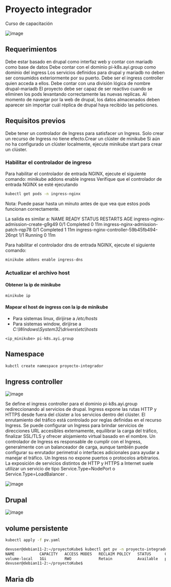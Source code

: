 # Proyecto integrador
Curso de capacitación

![image](https://github.com/DaCriPer/k8s-Ayi-Group/assets/49571488/8bc4fbbc-11eb-408e-b629-c395d1212083)

## Requerimientos

Debe estar basado en drupal como interfaz web y contar con mariadb como base de datos
Debe contar con el dominio pi-k8s.ayi.group como dominio del ingress
Los servicios definidos para drupal y mariadb no deben ser consumidos exteriormente por su puerto. Debe ser el ingress controller quien acceda a ellos.
Debe contar con una división lógica de nombre drupal-mariadb
El proyecto debe ser capaz de ser reactivo cuando se eliminen los pods levantando correctamente las nuevas replicas.
Al momento de navegar por la web de drupal, los datos almacenados deben aparecer sin importar cuál réplica de drupal haya recibido las peticiones.

## Requisitos previos
Debe tener un controlador de Ingress para satisfacer un Ingress. Solo crear un recurso de Ingress no tiene efecto.Crear un clúster de minikube
Si aún no ha configurado un clúster localmente, ejecute minikube start para crear un clúster.

### Habilitar el controlador de ingreso

Para habilitar el controlador de entrada NGINX, ejecute el siguiente comando:
minikube addons enable ingress
Verifique que el controlador de entrada NGINX se esté ejecutando

```bash
kubectl get pods -n ingress-nginx
```
Nota: Puede pasar hasta un minuto antes de que vea que estos pods funcionan correctamente.

La salida es similar a:
NAME                                        READY   STATUS      RESTARTS    AGE
ingress-nginx-admission-create-g9g49        0/1     Completed   0          11m
ingress-nginx-admission-patch-rqp78         0/1     Completed   1          11m
ingress-nginx-controller-59b45fb494-26npt   1/1     Running     0          11m

Para habilitar el controlador  dns de entrada NGINX, ejecute el siguiente comando:

```bash
minikube addons enable ingress-dns
```

### Actualizar el archivo host 

#### Obtener la ip de minikube

```bash
minikube ip
```

#### Mapear el host de ingress con la ip de minikube

- Para sistemas linux, dirijirse a _/etc/hosts_
- Para sistemas window, dirijirse a _C:\Windows\System32\drivers\etc\hosts_

```
<ip_minikube> pi-k8s.ayi.group
```

## Namespace

```bash
kubctl create namespace proyecto-integrador
```

## Ingress controller

![image](https://github.com/DaCriPer/k8s-Ayi-Group/assets/49571488/f5137edf-ac7c-45fe-849c-a4c469021192)

Se define el ingress controller para el dominio  pi-k8s.ayi.group redireccionando al servicios de drupal.
Ingress expone las rutas HTTP y HTTPS desde fuera del clúster a los servicios dentro del clúster. El enrutamiento del tráfico está controlado por reglas definidas en el recurso Ingress.
Se puede configurar un Ingress para brindar servicios de direcciones URL accesibles externamente, equilibrar la carga del tráfico, finalizar SSL/TLS y ofrecer alojamiento virtual basado en el nombre. Un controlador de Ingress es responsable de cumplir con el Ingress, generalmente con un balanceador de carga, aunque también puede configurar su enrutador perimetral o interfaces adicionales para ayudar a manejar el tráfico.
Un Ingress no expone puertos o protocolos arbitrarios. La exposición de servicios distintos de HTTP y HTTPS a Internet suele utilizar un servicio de tipo Service.Type=NodePort o Service.Type=LoadBalancer .

![image](https://github.com/DaCriPer/k8s-Ayi-Group/assets/49571488/22958526-8992-4e61-a391-f4d96436cf02)

## Drupal

![image](https://github.com/DaCriPer/k8s-Ayi-Group/assets/49571488/69f3d19e-147f-4900-8ef1-dfb9078d95e1)

## volume persistente

```bash
kubectl apply -f pv.yaml
```

```bash
devuser@debian11-2:~/proyectoKube$ kubectl get pv -n proyecto-integrador
NAME           CAPACITY   ACCESS MODES   RECLAIM POLICY   STATUS      CLAIM                                 STORAGECLASS   REASON   AGE
volume-local   1Gi        RWO            Retain           Available   proyecto-integrador/storage-local-1   volume.local            18s
devuser@debian11-2:~/proyectoKube$ 
```

## Maria db

